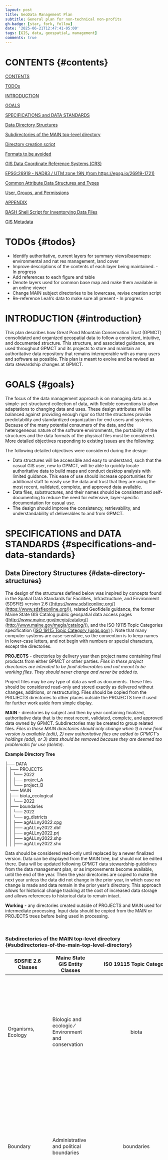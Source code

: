 ```yaml
---
layout: post
title: GeoData Management Plan
subtitle: General plan for non-technical non-profits
gh-badge: [star, fork, follow]
date: '2025-06-21T12:47:41-05:00'
tags: [GIS, data, geospatial, management]
comments: true
---
```




# **CONTENTS** {#contents}

[CONTENTS](#contents)

[TODOs](#todos)

[INTRODUCTION](#introduction)

[GOALS](#goals)

[SPECIFICATIONS and DATA STANDARDS](#specifications-and-data-standards)

[Data Directory Structures](#data-directory-structures)

[Subdirectories of the MAIN top-level directory](#subdirectories-of-the-main-top-level-directory)

[Directory creation script](#directory-creation-script)

[Formats to be avoided](#formats-to-be-avoided)

[GIS Data Coordinate Reference Systems (CRS)](#gis-data-coordinate-reference-systems-\(crs\))

[EPSG:26919 \- NAD83 / UTM zone 19N (from https://epsg.io/26919-1721)](#epsg:26919---nad83-/-utm-zone-19n-\(from-https://epsg.io/26919-1721\))

[Common Attribute Data Structures and Types](#common-attribute-data-structures-and-types)

[User, Groups, and Permissions](#user,-groups,-and-permissions)

[APPENDIX](#appendix)

[BASH Shell Script for Inventorying Data Files](#bash-shell-script-for-inventorying-data-files)

[GIS Metadata](#gis-metadata)

# 

# **TODOs** {#todos}

* Identify authoritative, current layers for summary views/basemaps: environmental and nat res management, land cover  
* Improve descriptions of the contents of each layer being maintained. \- In progress  
* Add references to each figure and table  
* Denote layers used for common base map and make them available in an online viewer  
* Change MAIN subject directories to be lowercase, revise creation script  
* Re-reference Leah’s data to make sure all present \- In progress

# **INTRODUCTION** {#introduction}

This plan describes how Great Pond Mountain Conservation Trust (GPMCT) consolidated and organized geospatial data to follow a consistent, intuitive, and documented structure. This structure, and associated guidance, are used throughout GPMCT and its projects to store and maintain an authoritative data repository that remains interoperable with as many users and software as possible. This plan is meant to evolve and be revised as data stewardship changes at GPMCT.

# **GOALS** {#goals}

The focus of the data management approach is on managing data as a simple-yet-structured collection of data, with flexible conventions to allow adaptations to changing data and uses. These design attributes will be balanced against providing enough rigor so that the structures provide predictability and standardized organization for end users and systems.  Because of the many potential consumers of the data, and the heterogeneous nature of the software environments, the portability of the structures and the data formats of the physical files must be considered.  More detailed objectives responding to existing issues are the following:

The following detailed objectives were considered during the design:

* Data structures will be accessible and easy to understand, such that the casual GIS user, new to GPMCT, will be able to quickly locate authoritative data to build maps and conduct desktop analysis with limited guidance. This ease of use should increase opportunities for additional staff to easily use the data and trust that they are using the most recent, validated, complete, and approved data available.  
* Data files, substructures, and their names should be consistent and self-documenting to reduce the need for extensive, layer-specific documentation for casual use.   
* The design should improve the consistency, retrievability, and understandability of deliverables to and from GPMCT. 


# **SPECIFICATIONS and DATA STANDARDS** {#specifications-and-data-standards}

## **Data Directory Structures** {#data-directory-structures}

The design of the structures defined below was inspired by concepts found in the Spatial Data Standards for Facilities, Infrastructure, and Environment (SDSFIE) version 2.6 ([https://www.sdsfieonline.org/](https://www.sdsfieonline.org/)), related Geofidelis guidance, the former Maine State GIS Catalog public geospatial data access pages ([http://www.maine.gov/megis/catalog/](http://www.maine.gov/megis/catalog/)), and the ISO 19115 Topic Categories specification ([ISO 19115 Topic Category (usgs.gov)](https://apps.usgs.gov/thesaurus/thesaurus-full.php?thcode=15) ). Note that many computer systems are case-sensitive, so the convention is to keep names in lower-case letters, and not begin with numbers or special characters, except the directories.

**PROJECTS** \- directories by delivery year then project name containing final products from either GPMCT or other parties. *Files in these project directories are intended to be final deliverables and not meant to be working files. They should never change and never be added to.*

Project files may be any type of data as well as documents. These files should be considered read-only and stored exactly as delivered without changes, additions, or restructuring. Files should be copied from the PROJECTS directories to other places outside the PROJECTS tree if used for further work aside from simple display. 

**MAIN** \- directories by subject and then by year containing finalized, authoritative data that is the most recent, validated, complete, and approved data owned by GPMCT. Subdirectories may be created to group related files. *Files in these MAIN directories should only change when 1\) a new final version is available (edit), 2\) new authoritative files are added to GPMCT’s holdings (add), or 3\) data should be removed because they are deemed too problematic for use (delete).*

**Example Directory Tree**

├── DATA  
│   ├── PROJECTS  
│   │   └── 2022  
│   │       ├── project\_A  
│   │       └── project\_B  
│   └── MAIN  
│       ├── biota\_ecological  
│       │   └── 2022  
│       ├── boundaries  
│       │   └── 2022  
│       │       └── ag\_districts  
│       │           ├── agALLny2022.cpg  
│       │           ├── agALLny2022.dbf  
│       │           ├── agALLny2022.prj  
│       │           ├── agALLny2022.shp  
│       │           ├── agALLny2022.shx

Data should be considered read-only until replaced by a newer finalized version. Data can be displayed from the MAIN tree, but should not be edited there. Data will be updated following GPMCT data stewardship guidelines from the data management plan, or as improvements become available, until the end of the year. Then the year directories are copied to make the next year unless the data did not change in the prior year, in which case no change is made and data remain in the prior year’s directory. This approach allows for historical change tracking at the cost of increased data storage and allows references to historical data to remain intact.

**Working** \- any directories created outside of PROJECTS and MAIN used for intermediate processing. Input data should be copied from the MAIN or PROJECTS trees before being used in processing.


​                                                                                                                                                   	

### Subdirectories of the MAIN top-level directory {#subdirectories-of-the-main-top-level-directory}

| SDSFIE 2.6 Classes | Maine State GIS Entity Classes | ISO 19115 Topic Category | GPMCT Subject Directory Name (layer prefix) | GPMCT Layer Prefix | Contents |
| ----- | ----- | :---: | :---: | :---: | ----- |
| Organisms, Ecology | Biologic and ecologic ⁄ Environment and conservation | biota | **biota\_ecological** | bio | Biological, ecological, Environmental, conservation. Not natural resource management. Flora or fauna in the natural environment, for example, wildlife, vegetation, biological sciences, ecology, wilderness, sea life, wetlands, habitat, and biological resources. |
| Boundary | Administrative and political boundaries | boundaries | **boundaries** | bnd | Administrative and political boundaries. County Boundaries, Trust Boundaries. Legal land descriptions, for example, political and administrative boundaries, governmental units, marine boundaries, voting districts, school districts, international boundaries |
| Cadastre | Cadastral and land planning | planningCadastre | **cadastre** | cad | Parcels, Zoning, Street addresses. Information used for appropriate actions for future use of the land, for example, land use maps, zoning maps, cadastral surveys, land ownership, parcels, easements, tax maps, federal land ownership status, public land conveyance records |
| Climate | \-- | climatologyMeteorologyAtmosphere | **climate** | cli | Meteorological data, but not physical installations. Processes and phenomena of the atmosphere, for example, cloud cover, weather, climate, atmospheric conditions, climate change, precipitation |
| Cultural, Demographic | Cultural, society, and demographic | society | **cultural\_demographic** | cul | Characteristics of society and culture, for example, settlements, housing, anthropology, archaeology, education, traditional beliefs, manners and customs, demographic data, tourism, recreational areas and activities, parks, recreational trails, historical sites, cultural resources, social impact assessments, crime and justice, law enforcement, census information, immigration, ethnicity. |
|  | Elevation and derived products | elevation | **elevation** | ele | LIDAR, DEM, Slope products. Height above or below sea level, for example, altitude, bathymetry, digital elevation models, slope, derived products, DEMs, TINs |
| Real Property | Facilities and structures | structure | **facilities\_structures** | fac | Man-made construction, for example, buildings, museums, churches, factories, housing, monuments, shops, towers, building footprints, architectural and structural plans |
| Geology | Geological and geophysical | geoscientificInformation | **geophysical** | geo | Information pertaining to earth sciences, for example geophysical features and processes, geology, minerals, sciences dealing with the composition, structure and origin of the earth's rocks, risks of earthquakes, volcanic activity, landslides, gravity information, soils, permafrost, hydrogeology, groundwater, erosion |
| Hazards | \-- | \-- | Not used |  | Not used |
| Visual Sensor, Landform | Imagery, base maps, and land cover | imageryBaseMapsEarthCover | **imagery** | img | Base maps, for example land/earth cover, topographic maps, imagery, unclassified images, annotations, digital ortho imagery |
| Hydrography | Oceans and estuaries ⁄ Inland water resources | inlandWaters | **inlandwaters** | inw | Surface freshwater. Inland water features, drainage systems and characteristics, for example, rivers and glaciers, salt lakes, water utilization plans, dams, currents, floods and flood hazards, water quality, hydrographic charts, watersheds, wetlands, hydrography |
| LandStatus | \-- | \-- | **land\_characteristics** | lnd | Land use, impervious surface. Not ecological, natural resources, or geophysical. |
| Geodetic | Locations and geodetic networks | location | **locations** | loc | Geodetic points, social/societal point of interest, historical features. Positional information and services, for example, addresses, geodetic networks, geodetic control points, postal zones, and services, place names, geographic names |
|  | \-- | farming, economy | **natresources\_farming** | nat | Forestry, fisheries. Management towards preservation, yield/standing crop/harvestable biomass assessment, not biological or ecological. Includes Farming as Rearing of animals or cultivation of plants, for example, agriculture, irrigation, aquaculture, plantations, herding, pests and diseases affecting crops and livestock; and Economy as Economic activities, conditions, and employment, for example, production, labor, revenue, business, commerce, industry, tourism and ecotourism, forestry, fisheries, commercial or subsistence hunting, exploration and exploitation of resources such as minerals, oil and gas |
|  |  | environment | **environment** | env | Environmental resources, protection, and conservation, for example, environmental pollution, waste storage and treatment, environmental impact assessment, monitoring environmental risk, nature reserves, landscape, water quality, air quality, environmental modeling |
|  |  | health | Not used |  | Health, health services, human ecology, and safety, for example disease and illness, factors affecting health, hygiene, substance abuse, mental and physical health, health services, health care providers, public health |
|  |  | intelligenceMilitary | Not used |  | Military bases, structures, activities, for example barracks, training grounds, military transportation, information collection |
|  |  | oceans | **oceans** | oce | Features and characteristics of salt water bodies (excluding inland waters), for example tides, tidal waves, coastal information, reefs, maritime, outer continental shelf submerged lands, shoreline |
| Future Projects | \-- | \-- | **planning** | pla | Features of future work that may be incorporated into other data when completed |
| Improvement | Transportation networks | transportation | **transportation** | trn | Means and aids for conveying persons or goods, for example roads, airports/airstrips, shipping routes, tunnels nautical charts, vehicle or vessel location, aeronautical charts, railways |
| Utilities, Communications | Utility and communication networks | utilitiesCommunication | **utilities** | uti | Energy, water and waste systems and communications infrastructure and services, for example hydroelectricity, geothermal, solar and nuclear sources of energy, water purification and distribution, sewage collection and disposal, electricity and gas distribution, data communication, telecommunication, radio, communication networks |

 Prefixes to group layers by subject especially for systems with flat data containers and without  concepts of directories or datasets. An example would be spatial databases where layers are simply a list of tables. 

 

### Directory creation script {#directory-creation-script}

mkdir \-p DATA/MAIN/biota\_ecological/2022  
mkdir \-p DATA/MAIN/boundaries/2022  
mkdir \-p DATA/MAIN/cadastre/2022  
mkdir \-p DATA/MAIN/climate/2022  
mkdir \-p DATA/MAIN/cultural\_demographic/2022  
mkdir \-p DATA/MAIN/elevation/2022  
mkdir \-p DATA/MAIN/facilities\_dtructures/2022  
mkdir \-p DATA/MAIN/geophysical/2022  
mkdir \-p DATA/MAIN/imagery/2022  
mkdir \-p DATA/MAIN/inlandwaters/2022  
mkdir \-p DATA/MAIN/land\_characteristics/2022  
mkdir \-p DATA/MAIN/locations/2022  
mkdir \-p DATA/MAIN/natresources\_farming/2022  
mkdir \-p DATA/MAIN/oceans/2022  
mkdir \-p DATA/MAIN/planning/2022  
mkdir \-p DATA/MAIN/transportation/2022  
mkdir \-p DATA/MAIN/utilities/2022

mkdir \-p DATA/PROJECTS/2022/project\_a  
mkdir \-p DATA/PROJECTS/2022/project\_b

## 

**GIS Data File Formats (add links)**

GPMCT relies on a range of software to manage the wildlands. Currently, this software includes proprietary solutions such as Esri’s ArcGIS Pro (version 3), Precisely’s MapInfo Pro, and Microsoft Office. It also increasingly includes free, open-source software such as QGIS. Data is often exchanged within the organization between these solutions and likely others in the future. These data are also exchanged with other organizations with undetermined software platforms. In all cases, accounting for older proprietary and open-source platforms must be considered as technological and financial limitations are very real for non-profit organizations. Therefore, maintaining data interoperability within GPMCT over time, as well as in other organizations, mitigates the risk of rendering valuable data unusable in the face of software formats that shift over time and between platforms. Therefore, GPMCT standardizes on the most stable, openly documented, and broadly supported data formats available at a given time. At the present time, 

* Vector \- Shapefile, Geopackage, FileGeodatabase  
* Raster \- GeoTIFF, MrSid

  ### Formats to be avoided {#formats-to-be-avoided}

* Esri Personal geodatabase (.mdb) \- Esri has deprecated due to reliance on COM and 32-bit software. Poor support by 3rd parties  
* Spatialite \- Replaced by Geopackages (.gpkg) as a more compatible, single-file format that is still queryable through basic SQL commands.

## **GIS Data Coordinate Reference Systems (CRS)** {#gis-data-coordinate-reference-systems-(crs)}

Much of the historical data owned by GPMCT uses the “EPSG:26919 \- NAD83 / UTM zone 19N” coordinate reference system to store the data in. For current cartographic uses, maintaining data in this general-purpose CRS seems appropriate until the need arises to shift to a more localized, updated, projected CRS.

#### EPSG:26919 \- NAD83 / UTM zone 19N (from [https://epsg.io/26919-1721](https://epsg.io/26919-1721))  {#epsg:26919---nad83-/-utm-zone-19n-(from-https://epsg.io/26919-1721)}

* Unit: metre  
* Geodetic CRS: NAD83  
* Datum: North American Datum 1983  
* Ellipsoid: GRS 1980  
* Prime meridian: Greenwich  
* Data source: EPSG  
* Revision date: 2007-05-29  
* Scope: Engineering survey, topographic mapping.  
* Remarks: Replaces NAD27 / UTM zone 19N. For accuracies better than 1m replaced by NAD83(CSRS) / UTM zone 19N in Canada and NAD83(HARN) / UTM zone 19N in US.  
* Area of use: North America \- between 72°W and 66°W \- onshore and offshore. Canada \- Labrador; New Brunswick; Nova Scotia; Nunavut; Quebec. Puerto Rico. United States (USA) \- Connecticut; Maine; Massachusetts; New Hampshire; New York (Long Island); Rhode Island; Vermont.  
* Coordinate system: Cartesian 2D CS. Axes: easting, northing (E,N). Orientations: east, north. UoM: m.

| OGC WKT Spec | Esri WKT ( and .prj text) |
| ----- | ----- |
| **PROJCS**\["NAD83 / UTM zone 19N",     **GEOGCS**\["NAD83",         **DATUM**\["North\_American\_Datum\_1983",             **SPHEROID**\["GRS 1980",6378137,298.257222101\],             **TOWGS84**\[0,0,0,0,0,0,0\]\],         **PRIMEM**\["Greenwich",0,             AUTHORITY\["EPSG","8901"\]\],         **UNIT**\["degree",0.0174532925199433,             AUTHORITY\["EPSG","9122"\]\],         AUTHORITY\["EPSG","4269"\]\],     **PROJECTION**\["Transverse\_Mercator"\],     **PARAMETER**\["latitude\_of\_origin",0\],     **PARAMETER**\["central\_meridian",-69\],     **PARAMETER**\["scale\_factor",0.9996\],     **PARAMETER**\["false\_easting",500000\],     **PARAMETER**\["false\_northing",0\],     **UNIT**\["metre",1,         AUTHORITY\["EPSG","9001"\]\],     **AXIS**\["Easting",EAST\],     **AXIS**\["Northing",NORTH\],     AUTHORITY\["EPSG","26919"\]\]  | **PROJCS**\["NAD\_1983\_UTM\_Zone\_19N",     **GEOGCS**\["GCS\_North\_American\_1983",         **DATUM**\["D\_North\_American\_1983",             **SPHEROID**\["GRS\_1980",6378137.0,298.257222101\]\],         **PRIMEM**\["Greenwich",0.0\],         **UNIT**\["Degree",0.0174532925199433\]\],     **PROJECTION**\["Transverse\_Mercator"\],     **PARAMETER**\["False\_Easting",500000.0\],     **PARAMETER**\["False\_Northing",0.0\],     **PARAMETER**\["Central\_Meridian",-69.0\],     **PARAMETER**\["Scale\_Factor",0.9996\],     **PARAMETER**\["Latitude\_Of\_Origin",0.0\],     **UNIT**\["Meter",1.0\]\] .prj file text PROJCS\["NAD83 / UTM zone 19N",GEOGCS\["NAD83",DATUM\["North\_American\_Datum\_1983",SPHEROID\["GRS 1980",6378137,298.257222101,AUTHORITY\["EPSG","7019"\]\],AUTHORITY\["EPSG","6269"\]\],PRIMEM\["Greenwich",0,AUTHORITY\["EPSG","8901"\]\],UNIT\["degree",0.0174532925199433,AUTHORITY\["EPSG","9122"\]\],AUTHORITY\["EPSG","4269"\]\],PROJECTION\["Transverse\_Mercator"\],PARAMETER\["latitude\_of\_origin",0\],PARAMETER\["central\_meridian",-69\],PARAMETER\["scale\_factor",0.9996\],PARAMETER\["false\_easting",500000\],PARAMETER\["false\_northing",0\],UNIT\["metre",1,AUTHORITY\["EPSG","9001"\]\],AXIS\["Easting",EAST\],AXIS\["Northing",NORTH\],AUTHORITY\["EPSG","26919"\]\] |

## **Common Attribute Data Structures and Types** {#common-attribute-data-structures-and-types}

Recommended fields for every layer of vector data. Field names cannot exceed 10 characters in Shapefile dBase files – keep field names short.

| Field Name | Type | Usage | Optionality | Example |
| ----- | ----- | ----- | ----- | ----- |
| NAME | Text/String (50) | Unique name of feature if the feature can be named. Suitable for naming in a map. | Optional  | West Gate Welcome Sign |
| TYPE | Text/String (50) | Used for composite layers of similar features. Chosen from a picklist of possible values to maintain consistency. Not needed if single types | Optional  | In a layer of invasive plant sightings, pick the name of the invasive plant.  |
| USERC | Text/String (50) | Names or initials of users/staff who recorded the data record. | Required | Polly Smith recorded the observation using the field app so PSMITH is entered. |
| DATEC | DATE or Text/String (12) | Date the feature was initially recorded (created). If the field is text, store as YYYY-MM-DD | Required | Polly Smith recorded the observation using the field app on October 13, 2022\. So 2022-10-13 is entered. |
| USERU | Text/String (50) | Names or initials of users/staff who edited the data record. | Required. Empty if there are no changes. | Jake Jones updated the observation using the GIS app so JJONES is entered. |
| DATEU | DATE or Text/String (12) | Date the feature was updated. If the field is text, store as YYYY-MM-DD | Required. Empty if there are no changes. | PJake Jones updated the observation using the GIS app on November 20, 2022\. So 2022-11-20 is entered. |
| NOTES | Text/String (250) | Notes about the feature including later information such as an explanation of status or reasons for updates | Optional | In 2001 the gate was moved ten feet to the south due to erosion. In 2008 the gate was removed and the status was set to INACTIVE. |
| CONDITION | Text/String (50) | A single entry that describes the condition of the feature to be used for analysis. Possible values from a list defined for the layer. Possibly: Excellent, Good, Fair, Poor, or similar. | Optional | Good |
| STATUS | Text/String (50) | A single entry that describes the status of the feature to be used for analysis and display. Possible values from a list defined for the layer. Possibly: ACTIVE, INACTIVE, or similar. | Optional  | INACTIVE |

 **Managed GIS Layers**  
As Changes Occur \- ACO

| Filename | Modified | Managed Layer | Notes | Update Frequency | Authoritative Data Type and Format | Authoritative Location |
| ----- | ----- | ----- | ----- | ----- | ----- | ----- |
| /MAIN/Boundaries/2022/GPMCT/property\_wildlands\_poly.shp | 09/28/22 | Wildlands Property Boundary | ~~Fix topology bow tie, then in good shape.~~ ADD AOI Layer | ACO | Polygon Shapefile | File server at office |
| /MAIN/Biota\_Ecological/2022/Ecological/communities.shp | 04/18/12 | Ecological communities |   | 5-year and ACO | Polygon Shapefile | File server at office |
| /MAIN/Biota\_Ecological/2022/Ecological/Sensitive Plants.shp | 12/19/06 | Sensitive plants |   | 5-years and ACO | Polygon Shapefile | File server at office |
| /MAIN/Biota\_Ecological/2022/Ecological/management concerns.shp | 05/26/20 | Management concerns |   | ACO | Point layer  | Cloud TBD, Bring to file server periodically |
| /MAIN/Biota\_Ecological/2022/Ecological/monitor points.shp | 12/19/06 | Monitoring Points |   | 2-years and ACO | Point layer  | Cloud TBD, Bring to file server periodically |
| /MAIN/Biota\_Ecological/2022/Ecological/spec.mgmt.zone.shp | 12/19/06 | Special Management Zone | This seems good. What is it? | ACO | Polygon Shapefile | File server at office |
| /MAIN/Facilities\_Structures/2022/Culverts\_24Oct2014update.shp | 05/06/20 | Culverts |  (existence and condition. Present and Historical) | ACO | Point layer  | Cloud TBD, Bring to file server periodically |
| /MAIN/Facilities\_Structures/2022/GPT\_Bridges.shp | 05/09/22 | Bridges |  (existence and condition. Present and Historical) | ACO | Point layer  | Cloud TBD, Bring to file server periodically |
| /MAIN/Facilities\_Structures/2022/PossGravelSource.shp | 12/16/19 | Gravel Source | Is this a useful layer? | ACO | Polygon Shapefile | File server at office |
| /MAIN/Facilities\_Structures/2022/facilities\_wildlands\_point.shp | 09/28/22 | Owned Facilities and Structures | Looks great. Types: Campsite, Children's Area, Gate, Mountain Bike Access, Outhouse,  Parking, Public boat access, Picnic area, Trailhead. Standardize attributes | ACO | Point layer  | Cloud TBD, Bring to file server periodically |
| /MAIN/Locations/2022/summits\_wildlands\_point.shp | 09/28/22 | Summits | Change and include geographic points of interest layer (summits, rock outcrops, springs, etc.)? | ACO | Point Shapefile | File server at office |
| /MAIN/Transportation/2022/Roads/roads\_trails\_wildlands\_crop.shp | 09/28/22 | Roads and Trails | Which is best composite roads layer | ACO | Line Shapefile | File server at office |
| /MAIN/Transportation/2022/Roads/wildlands\_main\_roads.shp | 09/28/22 | Roads | Which is best composite roads layer | ACO | Line Shapefile | File server at office |
| /MAIN/Transportation/2022/Ungated Access/UnGatedAccessPts.shp | 07/30/20 | Ungated Access Points |   | ACO | Point layer  | Cloud TBD, Bring to file server periodically |
| /MAIN/Transportation/2022/Trails/trails\_wildlands\_segments.shp | 09/28/22 | Trails | This might be best trail layer | ACOr | Line Shapefile | File server at office |
| /MAIN/Land\_Characteristics/2022/meadows\_poly.shp | 09/28/22 | Meadows  | (but should be part of unified land cover layer?) | ACO | Polygon Shapefile | File server at office |
| /MAIN/InlandWaters/2022/drainage.shp | 02/08/17 | Catchment Drainage | Surface waters/ hydrography layers seem to need a lot of work | ACO | Polygon Shapefile | File server at office |
| /MAIN/InlandWaters/2022/streams/rivers.shp | 04/08/16 | Rivers (and Streams?) | Surface waters/ hydrography layers seem to need a lot of work | ACO | Line Shapefile | File server at office |
| /MAIN/InlandWaters/2022/streams/stream.shp | 12/19/06 | Rivers (and Streams?) | Surface waters/ hydrography layers seem to need a lot of work | ACO | Line Shapefile | File server at office |
| /MAIN/InlandWaters/2022/lakes/lakes\_ponds\_poly.shp | 09/28/22 | Lake and Ponds | Surface waters/ hydrography layers seem to need a lot of work | ACO | Polygon Shapefile | File server at office |
| /MAIN/InlandWaters/2022/wetlands/wetlands\_poly.shp | 09/28/22 | Wetlands | (compare to NWI) | ACO | Polygon Shapefile | File server at office |
| /MAIN/NatResources\_Farming/2022/BiotaMonitoringManagement/management concerns.shp | 05/26/20 | Management Concerns. Explain/DeDupe |   |  |   |   |
| /MAIN/NatResources\_Farming/2022/BiotaMonitoringManagement/monitor points.shp | 12/19/06 | Monitoring points. Explain/DeDupe |   |   |   |   |

# 

### User, Groups, and Permissions {#user,-groups,-and-permissions}

| User Count | Type | Description |  |
| ----- | ----- | ----- | ----- |
| 2 | Data Administrators | Administers data systems: Google, Synology, Backup, GIS data systems, and file access. May also be a data editor. |  |
| 3 | Data Editors | Edits, analyses and occasionally creates data files/layers in Google and GIS |  |
| 6 | Field Workers | View spatial data, submit field GIS forms. Works in Google Workspace |  |
| 10 | Data Viewers (future) | Views online GIS data and static maps. Works in Google workspace |  |
| X | Crowd Source field collectors (future) | Views spatial data, submits field GIS forms |  |

# 

# **APPENDIX** {#appendix}

## **BASH Shell Script for Inventorying Data Files** {#bash-shell-script-for-inventorying-data-files}



## **GIS Metadata** {#gis-metadata}

GIS metadata are records that describe aspects of any data set used in geospatial analysis such as content topics, creation and editing methods (history and lineage), data descriptions, extents, attributes, and licensing and access descriptions. Unfortunately, there are numerous standards for the elements of metadata records, and also a multitude of file formats and storage approaches for the metadata \- almost none of which are interoperable outside of the software platform in which they were created. However, the most important target platform to be compatible with is the humans using the data in question. Therefore, shell metadata files were created for all Shapefiles and TIFF files using a script and with the file extension of .md.txt and prefixed by the data file name. These text files were initially created by a script and they can be read with formatting using Markdown notation. The files have the most basic metadata sections and they filed in what automated information could be found by the script.  The remaining details should be completed and maintained by users.

For example, the Shapefile called “*gpmct\_area\_of\_interest.shp” would cause the creation of the file* “gpmct\_area\_of\_interest.md.txt” *alongside it with the following contents, where \# denotes Heading 1, and \#\# denotes Heading 2 for example. Notice that extensive editing is required.*

|      |
| :--- |
